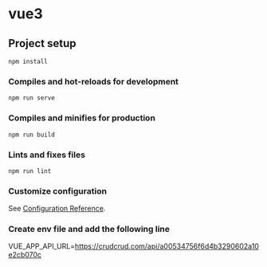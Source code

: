 # vue3

## Project setup
```
npm install
```

### Compiles and hot-reloads for development
```
npm run serve
```

### Compiles and minifies for production
```
npm run build
```

### Lints and fixes files
```
npm run lint
```

### Customize configuration
See [Configuration Reference](https://cli.vuejs.org/config/).

### Create env file and add the following line
VUE_APP_API_URL=https://crudcrud.com/api/a00534756f6d4b3290602a10e2cb070c
